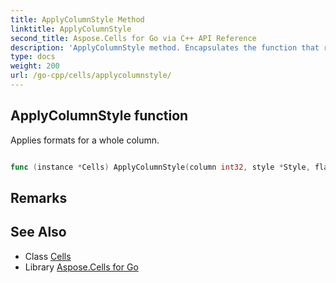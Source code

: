 ```yaml
---
title: ApplyColumnStyle Method 
linktitle: ApplyColumnStyle
second_title: Aspose.Cells for Go via C++ API Reference
description: 'ApplyColumnStyle method. Encapsulates the function that represents applycolumnstyle in Go.'
type: docs
weight: 200
url: /go-cpp/cells/applycolumnstyle/
---
```


## ApplyColumnStyle function

Applies formats for a whole column.

```go

func (instance *Cells) ApplyColumnStyle(column int32, style *Style, flag *StyleFlag)  error

```

## Remarks


## See Also

* Class [Cells](../)
* Library [Aspose.Cells for Go](../../)
